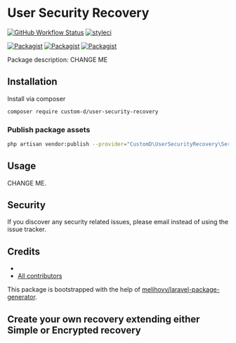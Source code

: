 # User Security Recovery

[![GitHub Workflow Status](https://github.com/custom-d/user-security-recovery/workflows/Run%20tests/badge.svg)](https://github.com/custom-d/user-security-recovery/actions)
[![styleci](https://styleci.io/repos/CHANGEME/shield)](https://styleci.io/repos/CHANGEME)

[![Packagist](https://img.shields.io/packagist/v/custom-d/user-security-recovery.svg)](https://packagist.org/packages/custom-d/user-security-recovery)
[![Packagist](https://poser.pugx.org/custom-d/user-security-recovery/d/total.svg)](https://packagist.org/packages/custom-d/user-security-recovery)
[![Packagist](https://img.shields.io/packagist/l/custom-d/user-security-recovery.svg)](https://packagist.org/packages/custom-d/user-security-recovery)

Package description: CHANGE ME

## Installation

Install via composer

```bash
composer require custom-d/user-security-recovery
```

### Publish package assets

```bash
php artisan vendor:publish --provider="CustomD\UserSecurityRecovery\ServiceProvider"
```

## Usage

CHANGE ME.

## Security

If you discover any security related issues, please email
instead of using the issue tracker.

## Credits

- [](https://github.com/custom-d/user-security-recovery)
- [All contributors](https://github.com/custom-d/user-security-recovery/graphs/contributors)

This package is bootstrapped with the help of
[melihovv/laravel-package-generator](https://github.com/melihovv/laravel-package-generator).

## Create your own recovery extending either Simple or Encrypted recovery
